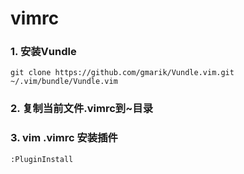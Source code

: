 # vimrc
### 1. 安装Vundle
```
git clone https://github.com/gmarik/Vundle.vim.git ~/.vim/bundle/Vundle.vim
```
### 2. 复制当前文件.vimrc到~目录
### 3. vim .vimrc 安装插件
```
:PluginInstall
